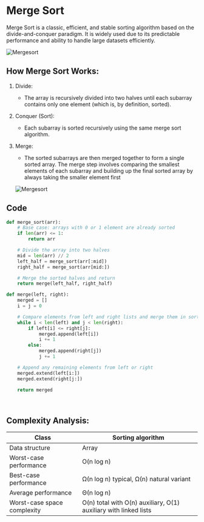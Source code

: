 # Merge Sort

Merge Sort is a classic, efficient, and stable sorting algorithm based on the divide-and-conquer paradigm. It is widely used due to its predictable performance and ability to handle large datasets efficiently.


![Mergesort](https://upload.wikimedia.org/wikipedia/commons/thumb/c/cc/Merge-sort-example-300px.gif/250px-Merge-sort-example-300px.gif)
&nbsp; 


## How Merge Sort Works:

1. Divide:
    - The array is recursively divided into two halves until each subarray contains only one element (which is, by definition, sorted).

2. Conquer (Sort):
    - Each subarray is sorted recursively using the same merge sort algorithm.

3. Merge:
    - The sorted subarrays are then merged together to form a single sorted array. The merge step involves comparing the smallest elements of each subarray and building up the final sorted array by always taking the smaller element first 
    &nbsp; 


    ![Mergesort](https://upload.wikimedia.org/wikipedia/commons/thumb/e/e6/Merge_sort_algorithm_diagram.svg/500px-Merge_sort_algorithm_diagram.svg.png)

## Code

```python
def merge_sort(arr):
    # Base case: arrays with 0 or 1 element are already sorted
    if len(arr) <= 1:
        return arr

    # Divide the array into two halves
    mid = len(arr) // 2
    left_half = merge_sort(arr[:mid])
    right_half = merge_sort(arr[mid:])

    # Merge the sorted halves and return
    return merge(left_half, right_half)

def merge(left, right):
    merged = []
    i = j = 0

    # Compare elements from left and right lists and merge them in sorted order
    while i < len(left) and j < len(right):
        if left[i] <= right[j]:
            merged.append(left[i])
            i += 1
        else:
            merged.append(right[j])
            j += 1

    # Append any remaining elements from left or right
    merged.extend(left[i:])
    merged.extend(right[j:])

    return merged
```
&nbsp;


## Complexity Analysis:

| Class                       | Sorting algorithm                          |
|----------------------------|--------------------------------------------|
| Data structure             | Array                                      |
| Worst-case performance     | O(n log n)                                 |
| Best-case performance      | Ω(n log n) typical, Ω(n) natural variant   |
| Average performance        | Θ(n log n)                                 |
| Worst-case space complexity| O(n) total with O(n) auxiliary, O(1) auxiliary with linked lists |

